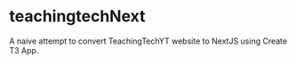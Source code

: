 # teachingtechNext
A naive attempt to convert TeachingTechYT website to NextJS using Create T3 App.
